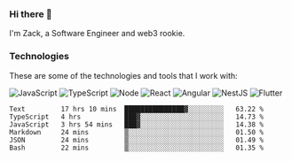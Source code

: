 ### Hi there 👋
I'm Zack, a Software Engineer and web3 rookie.

### Technologies
These are some of the technologies and tools that I work with:

![JavaScript](https://img.shields.io/badge/JavaScript-323330.svg?logo=javascript&logoColor=F7DF1E) 
![TypeScript](https://img.shields.io/badge/TypeScript-007ACC.svg?logo=typescript&logoColor=white) 
![Node](https://img.shields.io/badge/Node.js-43853D.svg?logo=node.js&logoColor=white)
![React](https://img.shields.io/badge/React-20232a.svg?logo=react&logoColor=61DAFB) 
![Angular](https://img.shields.io/badge/Angular-E23237.svg?logo=angularjs&logoColor=white)
![NestJS](https://img.shields.io/badge/NestJS-E0234E?logo=nestjs&logoColor=white)
![Flutter](https://img.shields.io/badge/Flutter-02569B.svg?logo=flutter&logoColor=white)

<!--START_SECTION:waka-->

```text
Text         17 hrs 10 mins  ███████████████▓░░░░░░░░░   63.22 %
TypeScript   4 hrs           ███▓░░░░░░░░░░░░░░░░░░░░░   14.73 %
JavaScript   3 hrs 54 mins   ███▓░░░░░░░░░░░░░░░░░░░░░   14.38 %
Markdown     24 mins         ▒░░░░░░░░░░░░░░░░░░░░░░░░   01.50 %
JSON         24 mins         ▒░░░░░░░░░░░░░░░░░░░░░░░░   01.49 %
Bash         22 mins         ▒░░░░░░░░░░░░░░░░░░░░░░░░   01.35 %
```

<!--END_SECTION:waka-->
